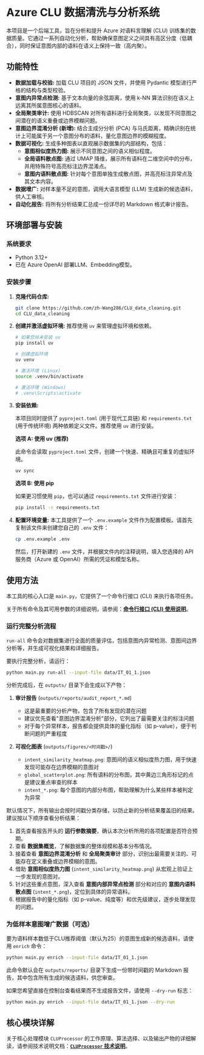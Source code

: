 # Azure CLU 数据清洗与分析系统

本项目是一个后端工具，旨在分析和提升 Azure 对语料言理解 (CLU) 训练集的数据质量。它通过一系列自动化分析，帮助确保意图定义之间具有高区分度（低耦合），同时保证意图内部的语料在语义上保持一致（高内聚）。

## 功能特性

- **数据加载与校验:** 加载 CLU 项目的 JSON 文件，并使用 Pydantic 模型进行严格的结构与类型校验。
- **意图内异常点检测:** 基于文本向量的余弦距离，使用 k-NN 算法识别在语义上远离其所属意图核心的语料。
- **全局聚类审计:** 使用 HDBSCAN 对所有语料进行全局聚类，以发现不同意图之间潜在的语义重叠或边界模糊问题。
- **意图边界混淆分析 (新增):** 结合主成分分析 (PCA) 与马氏距离，精确识别在统计上可能属于另一个意图分布的语料，量化意图边界的模糊程度。
- **数据可视化:** 生成多种图表以直观展示数据集的内部结构，包括：
  - **意图相似度热力图:** 展示不同意图之间的语义相似程度。
  - **全局语料散点图:** 通过 UMAP 降维，展示所有语料在二维空间中的分布，并用特殊符号高亮标注边界混淆点。
  - **意图内语料散点图:** 针对每个意图单独生成散点图，并高亮标注异常点及其文本内容。
- **数据增广:** 对样本量不足的意图，调用大语言模型 (LLM) 生成新的候选语料，供人工审核。
- **自动化报告:** 将所有分析结果汇总成一份详尽的 Markdown 格式审计报告。

## 环境部署与安装

### 系统要求

- Python 3.12+
- 已在 Azure OpenAI 部署LLM、Embedding模型。

### 安装步骤

1.  **克隆代码仓库:**
    ```bash
    git clone https://github.com/zh-Wang286/CLU_data_cleaning.git
    cd CLU_data_cleaning
    ```

2.  **创建并激活虚拟环境:**
    推荐使用 `uv` 来管理虚拟环境和依赖。
    ```bash
    # 如果您尚未安装 uv
    pip install uv

    # 创建虚拟环境
    uv venv
    
    # 激活环境 (Linux)
    source .venv/bin/activate

    # 激活环境 (Windows)
    # .venv\Scripts\activate
    ```

3.  **安装依赖:**

    本项目同时提供了 `pyproject.toml` (用于现代工具链) 和 `requirements.txt` (用于传统环境) 两种依赖定义文件。推荐使用 `uv` 进行安装。

    **选项 A: 使用 uv (推荐)**

    此命令会读取 `pyproject.toml` 文件，创建一个快速、精确且可重复的虚拟环境。
    ```bash
    uv sync
    ```

    **选项 B: 使用 pip**

    如果更习惯使用 `pip`，也可以通过 `requirements.txt` 文件进行安装：
    ```bash
    pip install -r requirements.txt
    ```

4.  **配置环境变量:**
    本工具提供了一个 `.env.example` 文件作为配置模板。请首先复制该文件来创建您自己的 `.env` 文件：
    ```bash
    cp .env.example .env
    ```
    然后，打开新建的 `.env` 文件，并根据文件内的注释说明，填入您选择的 API 服务商（Azure 或 OpenAI）所需的凭证和模型名称。

## 使用方法

本工具的核心入口是 `main.py`，它提供了一个命令行接口 (CLI) 来执行各项任务。

关于所有命令及其可用参数的详细说明，请参阅：[**命令行接口 (CLI) 使用说明**](./docs/cli_usage.md)。

### 运行完整分析流程

`run-all` 命令会对数据集进行全面的质量评估，包括意图内异常检测、意图间边界分析等，并生成可视化结果和详细报告。

要执行完整分析，请运行：

```bash
python main.py run-all --input-file data/IT_01_1.json
```

分析完成后，在 `outputs/` 目录下会生成以下产物：

1. **审计报告** (`outputs/reports/audit_report_*.md`)
   - 这是最重要的分析产物，包含了所有发现的潜在问题
   - 建议优先查看"意图边界混淆分析"部分，它列出了最需要关注的标注问题
   - 对于每个异常样本，报告都会提供具体的量化指标（如 p-value），便于判断问题的严重程度

2. **可视化图表** (`outputs/figures/<时间戳>/`)
   - `intent_similarity_heatmap.png`: 意图间的语义相似度热力图，用于快速发现可能存在边界模糊的意图对
   - `global_scatterplot.png`: 所有语料的分布图，其中黄边三角形标记的点是建议重点审查的样本
   - `intent_*.png`: 每个意图的内部分布图，帮助理解为什么某些样本被判定为异常

默认情况下，所有输出会按时间戳分类存储，以防止新的分析结果覆盖旧的结果。建议按以下顺序查看分析结果：
1. 首先查看报告开头的 **运行参数摘要**，确认本次分析所用的各项配置是否符合预期。
2. 查看 **数据集概览**，了解数据集的整体规模和基本分布情况。
3. 接着查看 **意图边界混淆分析** 和 **全局聚类审计** 部分，识别出最需要关注的、可能存在定义重叠或边界模糊的意图。
4. 借助 **意图相似度热力图** (`intent_similarity_heatmap.png`) 从宏观上验证上一步发现的意图对。
5. 针对这些重点意图，深入查看 **意图内部异常点检测** 部分和对应的 **意图内语料散点图** (`intent_*.png`)，定位到具体的异常语料。
6. 根据报告中的量化指标（如 p-value、纯度等）和优先级建议，逐步处理发现的问题。

### 为低样本意图增广数据（可选）

要为语料样本数低于CLU推荐阈值（默认为25）的意图生成新的候选语料，请使用 `enrich` 命令：

```bash
python main.py enrich --input-file data/IT_01_1.json
```

此命令默认会在 `outputs/reports/` 目录下生成一份带时间戳的 Markdown 报告，其中包含所有生成的候选语料，供您审查。

如果您希望直接在控制台查看结果而不生成报告文件，请使用 `--dry-run` 标志：
```bash
python main.py enrich --input-file data/IT_01_1.json --dry-run
```

## 核心模块详解

关于核心处理模块 `CLUProcessor` 的工作原理、算法选择、以及输出产物的详细解读，请参阅技术说明文档：[**`CLUProcessor` 技术说明**](./docs/CLUProcessor_explanation.md)。

